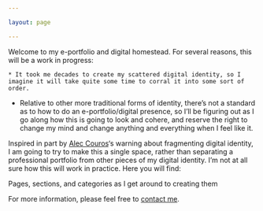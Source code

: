 ```yaml
---

layout: page

---
```







Welcome to my e-portfolio and digital homestead.  For several reasons, this will be a work in progress:

    * It took me decades to create my scattered digital identity, so I imagine it will take quite some time to corral it into some sort of order.
   * Relative to other more traditional forms of identity, there’s not a standard as to how to do an e-portfolio/digital presence, so I’ll be figuring out as I go along how this is going to look and cohere, and reserve the right to change my mind and change anything and everything when I feel like it.
   
Inspired in part by [Alec Couros](hrrp://couros.ca)‘s warning about fragmenting digital identity, I am going to try to make this a single space, rather than separating a professional portfolio from other pieces of my digital identity.  I’m not at all sure how this will work in practice.  Here you will find:

Pages, sections, and categories as I get around to creating them

 For more information, please feel free to <a href="{{ site.baseurl }}/contact/">contact me</a>.

